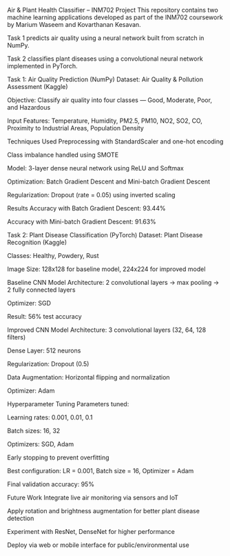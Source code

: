 Air & Plant Health Classifier – INM702 Project
This repository contains two machine learning applications developed as part of the INM702 coursework by Marium Waseem and Kovarthanan Kesavan.

Task 1 predicts air quality using a neural network built from scratch in NumPy.

Task 2 classifies plant diseases using a convolutional neural network implemented in PyTorch.

Task 1: Air Quality Prediction (NumPy)
Dataset: Air Quality & Pollution Assessment (Kaggle)

Objective: Classify air quality into four classes — Good, Moderate, Poor, and Hazardous

Input Features: Temperature, Humidity, PM2.5, PM10, NO2, SO2, CO, Proximity to Industrial Areas, Population Density

Techniques Used
Preprocessing with StandardScaler and one-hot encoding

Class imbalance handled using SMOTE

Model: 3-layer dense neural network using ReLU and Softmax

Optimization: Batch Gradient Descent and Mini-batch Gradient Descent

Regularization: Dropout (rate = 0.05) using inverted scaling

Results
Accuracy with Batch Gradient Descent: 93.44%

Accuracy with Mini-batch Gradient Descent: 91.63%

Task 2: Plant Disease Classification (PyTorch)
Dataset: Plant Disease Recognition (Kaggle)

Classes: Healthy, Powdery, Rust

Image Size: 128x128 for baseline model, 224x224 for improved model

Baseline CNN Model
Architecture: 2 convolutional layers → max pooling → 2 fully connected layers

Optimizer: SGD

Result: 56% test accuracy

Improved CNN Model
Architecture: 3 convolutional layers (32, 64, 128 filters)

Dense Layer: 512 neurons

Regularization: Dropout (0.5)

Data Augmentation: Horizontal flipping and normalization

Optimizer: Adam

Hyperparameter Tuning
Parameters tuned:

Learning rates: 0.001, 0.01, 0.1

Batch sizes: 16, 32

Optimizers: SGD, Adam

Early stopping to prevent overfitting

Best configuration: LR = 0.001, Batch size = 16, Optimizer = Adam

Final validation accuracy: 95%

Future Work
Integrate live air monitoring via sensors and IoT

Apply rotation and brightness augmentation for better plant disease detection

Experiment with ResNet, DenseNet for higher performance

Deploy via web or mobile interface for public/environmental use

